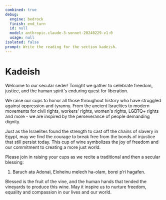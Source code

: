 ```yaml
---
combined: true
debug:
  engine: bedrock
  finish: end_turn
  id: null
  model: anthropic.claude-3-sonnet-20240229-v1:0
  usage: null
isolated: false
prompt: Write the reading for the section kadeish.
---
```


# Kadeish

Welcome to our secular seder! Tonight we gather to celebrate freedom, justice, and the human spirit's enduring quest for liberation.

We raise our cups to honor all those throughout history who have struggled against oppression and tyranny. From the ancient Israelites to modern movements for civil rights, workers' rights, women's rights, LGBTQ+ rights and more - we are inspired by the perseverance of people demanding dignity.

Just as the Israelites found the strength to cast off the chains of slavery in Egypt, may we find the courage to break free from the bonds of injustice that still persist today. This cup of wine symbolizes the joy of freedom and our commitment to creating a more just world.

Please join in raising your cups as we recite a traditional and then a secular blessing:

1. Baruch ata Adonai, Eloheinu melech ha-olam, borei p’ri hagafen.

Blessed is the fruit of the vine, and the human hands that tended the vineyards to produce this wine. May it inspire us to nurture freedom, equality and compassion in our lives and our world.
